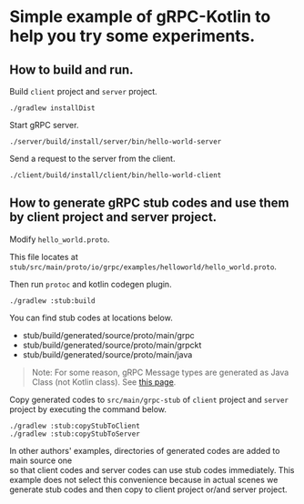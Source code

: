 # Simple example of gRPC-Kotlin to help you try some experiments.   

## How to build and run.
Build `client` project and `server` project. 
```
./gradlew installDist
```

Start gRPC server.
```
./server/build/install/server/bin/hello-world-server
```

Send a request to the server from the client.
```
./client/build/install/client/bin/hello-world-client
```

## How to generate gRPC stub codes and use them by client project and server project.
Modify `hello_world.proto`. 

This file locates at `stub/src/main/proto/io/grpc/examples/helloworld/hello_world.proto`.

Then run `protoc` and kotlin codegen plugin.
```
./gradlew :stub:build
```

You can find stub codes at locations below.
* stub/build/generated/source/proto/main/grpc
* stub/build/generated/source/proto/main/grpckt
* stub/build/generated/source/proto/main/java

> Note: For some reason, gRPC Message types are generated as Java Class (not Kotlin class). See [this page](https://github.com/grpc/grpc-kotlin).

Copy generated codes to `src/main/grpc-stub` of `client` project and `server` project by executing the command below.

```
./gradlew :stub:copyStubToClient
./gradlew :stub:copyStubToServer
```

In other authors' examples, directories of generated codes are added to main source one  
so that client codes and server codes can use stub codes immediately.
This example does not select this convenience because in actual scenes 
we generate stub codes and then copy to client project or/and server project. 

